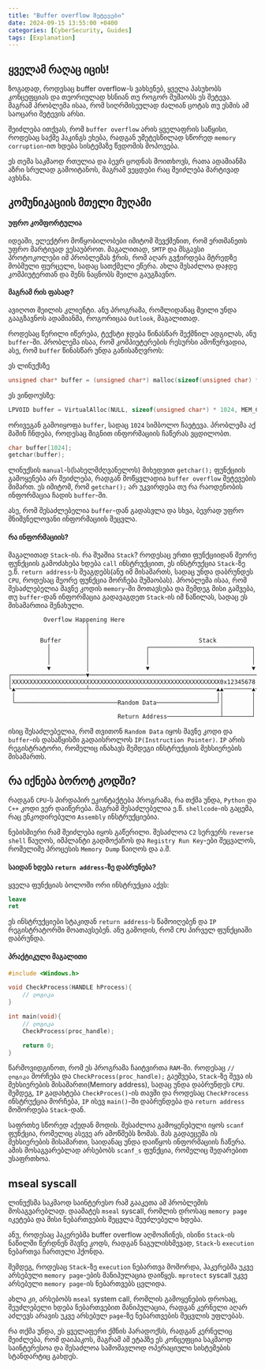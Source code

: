 ```yaml
---
title: "Buffer overflow შეტევები"
date: 2024-09-15 13:55:00 +0400
categories: [CyberSecurity, Guides]
tags: [Explanation]
---
```


## ყველამ რაღაც იცის!

ზოგადად, როდესაც buffer overflow-ს ვახსენებ, ყველა პასუხობს კონცეფციას და თეორიულად ხსნიან თუ როგორ მუშაობს ეს შეტევა. მაგრამ პრობლემა ისაა, რომ სიღრმისეულად ძალიან ცოტას თუ ესმის ამ საოცარი შეტევის არსი.

შეიძლება ითქვას, რომ `buffer overflow` არის ყველაფრის საწყისი, როდესაც საქმე ჰაკინგს ეხება, რადგან უმეტესწილად სწორედ `memory corruption`-ით ხდება სისტემაზე წვდომის მოპოვება.

ეს თემა საკმაოდ რთულია და ბევრ ცოდნას მოითხოვს, რათა ადამიანმა აზრი სრულად გამოიტანოს, მაგრამ ვეცდები რაც შეიძლება მარტივად ავხსნა.

## კომუნიკაციის მთელი მუღამი

#### უფრო კომფორტულია

იდეაში, ელექტრო მოწყობილობები იმიტომ შევქმენით, რომ ერთმანეთს უფრო მარტივად ვესაუბროთ. მაგალითად, `SMTP` და მსგავსი პროტოკოლები იმ პრობლემას ჭრის, რომ აღარ გვჭირდება მტრედზე მობმული ფურცელი, სადაც სათქმელი ეწერა. ახლა შესაძლოა დაჯდე კომპიუტერთან და შენს ნაცნობს მეილი გაუგზავნო.

#### მაგრამ რის ფასად?

ავიღოთ მეილის კლიენტი. ანუ პროგრამა, რომლიდანაც მეილი უნდა გააგზავნოს ადამიანმა, როგორიცაა `Outlook`, მაგალითად.

როდესაც წერილი იწერება, ტექსტი ჯდება წინასწარ შექმნილ ადგილას, ანუ `buffer`-ში. პრობლემა ისაა, რომ კომპიუტერების რესურსი ამოწურვადია, ასე, რომ `buffer` წინასწარ უნდა განისაზღვროს:

ეს ლინუქსზე
```cpp
unsigned char* buffer = (unsigned char*) malloc(sizeof(unsigned char) * 1024);
```

ეს ვინდოუსზე:
```cpp
LPVOID buffer = VirtualAlloc(NULL, sizeof(unsigned char*) * 1024, MEM_COMMIT | MEM_RESERVE, PAGE_READWRITE);
```

ორივეგან გამოიყოფა `buffer`, სადაც `1024` სიმბოლო ჩაეტევა. პრობლემა აქ მაშინ ჩნდება, როდესაც შიგნით ინფორმაციის ჩაწერას ვცდილობთ.

```cpp
char buffer[1024];
getchar(buffer);
```

ლინუქსის `manual`-ს(სახელმძღვანელოს) მიხედვით `getchar();` ფუნქციის გამოყენება არ შეიძლება, რადგან მოწყვლადია `buffer overflow` შეტევების მიმართ. ეს იმიტომ, რომ `getchar();` არ უკვირდება თუ რა რაოდენობის ინფორმაცია ჩადის `buffer`-ში.

ასე, რომ შესაძლებელია `buffer`-დან გადასვლა და სხვა, ბევრად უფრო მნიშვნელოვანი ინფორმაციის შეცვლა.

#### რა ინფორმაციის?

მაგალითად `Stack`-ის. რა შუაშია `Stack`? როდესაც ერთი ფუნქციიდან მეორე ფუნქციის გამოძახება ხდება `call` ინსტრუქციით, ეს ინსტრუქცია `Stack`-ზე ე.წ. `return address`-ს შეაგდებს(ანუ იმ მისამართს, სადაც უნდა დაბრუნდეს `CPU`, როდესაც მეორე ფუნქცია მორჩება მუშაობას). პრობლემა ისაა, რომ შესაძლებელია მავნე კოდის `memory`-ში მოთავსება და შემდეგ მისი გაშვება, თუ `buffer`-დან ინფორმაცია გადავაგდეთ `Stack`-ის იმ ნაწილას, სადაც ეს მისამართია შენახული.

```
          Overflow Happening Here                                      
                      │                                                
                      │                                                
         Buffer       │                               Stack            
           │          │                ┌─────────────────────────────┐ 
           │          │                │                             │ 
           │          │                │                             │ 
           ▼          │                ▼                             ▼ 
┌─────────────────────▼───────────────────────────────────────────────┐
│XXXXXXXXXXXXXXXXXXXXXXXXXXXXXXXXXXXXXXXXXXXXXXXXXXXXXXXXXXX0x12345678│
└▲────────────────────┴────────────────────────────────────▲▲────────▲┘
 │                                                         ││        │ 
 └─────────────────────────────Random Data─────────────────┘│        │ 
                                                            │        │ 
                               Return Address───────────────┴────────┘ 
```

ისიც შესაძლებელია, რომ თვითონ `Random Data` იყოს მავნე კოდი და `buffer`-ის დასაწყისში გადაისროლოს `IP(Instruction Pointer)`. `IP` არის რეგისტრატორი, რომელიც ინახავს შემდეგი ინსტრუქციის მეხსიერების მისამართს.

## რა იქნება ბოროტ კოდში?

რადგან `CPU`-ს პირდაპირ ეკონტაქტება პროგრამა, რა თქმა უნდა, `Python` და `C++` კოდი ვერ დაიწერება. მაგრამ შესაძლებელია ე.წ. `shellcode`-ის გაცემა, რაც ენკოდირებული `Assembly` ინსტრუქციებია.

ნებისმიერი რამ შეიძლება იყოს გაწერილი. შესაძლოა `C2` სერვერს `reverse shell` წაუღოს, იმპლანტი გადმოქაჩოს და `Registry Run Key`-ები შეცვალოს, რომელიმე პროცესის `Memory Dump` წაიღოს და ა.შ.

#### საიდან ხდება `return address`-ზე დაბრუნება?

ყველა ფუნქციას ბოლოში ორი ინსტრუქცია აქვს:

```nasm
leave
ret
```

ეს ინსტრუქციები სტაკიდან `return address`-ს წამოიღებენ და `IP` რეგისტრატორში მოათავსებენ. ანუ გამოდის, რომ `CPU` პირველ ფუნქციაში დაბრუნდა.

#### პრაქტიკული მაგალითი

```cpp
#include <Windows.h>

void CheckProcess(HANDLE hProcess){
	// ლოგიკა
}

int main(void){
	// ლოგიკა
	CheckProcess(proc_handle);

	return 0;
}
```

წარმოვიდგინოთ, რომ ეს პროგრამა ჩაიტვირთა `RAM`-ში. როდესაც `// ლოგიკა` მორჩება და `CheckProcess(proc_handle);` გაეშვება, `Stack`-ზე შევა ის მეხსიერების მისამართი(Memory address), სადაც უნდა დაბრუნდეს `CPU`. შემდეგ, `IP` გადახტება `CheckProces()`-ის თავში და როდესაც `CheckProcess` ინსტრუქცია მორჩება, `IP` ისევ `main()`-ში დაბრუნდება და `return address` მოშორდება `Stack`-დან.

საფრთხე სწორედ აქედან მოდის. შესაძლოა გამოყენებული იყოს `scanf` ფუნქცია, რომელიც ასევე არ ამოწმებს ზომას. მას გადაეცემა ის მეხსიერების მისამართი, საიდანაც უნდა დაიწყოს ინფორმაციის ჩაწერა. ამის მოსაგვარებლად არსებობს `scanf_s` ფუნქცია, რომელიც შედარებით უსაფრთხოა.

## mseal syscall

ლინუქსმა საკმაოდ საინტერესო რამ გააკეთა ამ პრობლემის მოსაგვარებლად. დაამატეს `mseal` syscall, რომლის დროსაც `memory page` იკეტება და მისი ნებართვების შეცვლა შეუძლებელი ხდება.

ანუ, როდესაც ჰაკერებმა buffer overflow აღმოაჩინეს, ისინი `Stack`-ის ნაწილში წერდნენ მავნე კოდს, რადგან ნაგულისხმევად, `Stack`-ს `execution` ნებართვა ჩართული ჰქონდა.

შემდეგ, როდესაც `Stack`-ზე `execution` ნებართვა მოშორდა, ჰაკერებმა უკვე არსებული `memory page`-ების მანიპულაცია დაიწყეს. `mprotect` syscall უკვე არსებული `memory page`-ის ნებართვებს ცვლიდა.

ახლა კი, არსებობს `mseal` system call, რომლის გამოყენების დროსაც, შეუძლებელი ხდება ნებართვებით მანიპულაცია, რადგან კერნელი აღარ აძლევს არავის უკვე არსებულ `page`-ზე ნებართვების შეცვლის უფლებას.

რა თქმა უნდა, ეს ყველაფერი ქმნის პარადოქსს, რადგან კერნელიც შეიძლება, რომ დაიჰაკოს, მაგრამ ამ ეტაპზე ეს კონცეფცია საკმაოდ საინტერესოა და შესაძლოა სამომავლოდ ოპერაციული სისტემების სტანდარტიც გახდეს.
